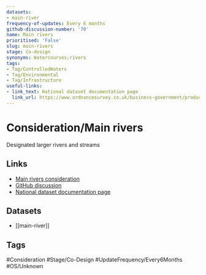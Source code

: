 ```yaml
---
datasets:
- main-river
frequency-of-updates: Every 6 months
github-discussion-number: '70'
name: Main rivers
prioritised: 'False'
slug: main-rivers
stage: Co-design
synonyms: Watercourses;rivers
tags:
- Tag/ControlledWaters
- Tag/Environmental
- Tag/Infrastructure
useful-links:
- link_text: National dataset documentation page
  link_url: https://www.ordnancesurvey.co.uk/business-government/products/open-map-rivers
---
```


# Consideration/Main rivers

Designated larger rivers and streams

## Links

* [Main rivers consideration](https://design.planning.data.gov.uk/planning-consideration/main-rivers)
* [GitHub discussion](https://github.com/digital-land/data-standards-backlog/discussions/70)
* [National dataset documentation page](https://www.ordnancesurvey.co.uk/business-government/products/open-map-rivers)

## Datasets

* [[main-river]]

## Tags

#Consideration #Stage/Co-Design #UpdateFrequency/Every6Months #OS/Unknown